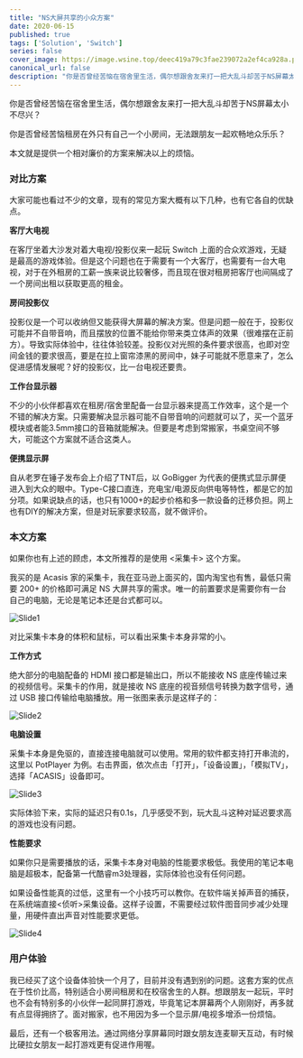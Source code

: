 ```yaml
---
title: "NS大屏共享的小众方案"
date: 2020-06-15
published: true
tags: ['Solution', 'Switch']
series: false
cover_image: https://image.wsine.top/deec419a79c3fae239072a2ef4ca928a.png
canonical_url: false
description: "你是否曾经苦恼在宿舍里生活，偶尔想跟舍友来打一把大乱斗却苦于NS屏幕太小不尽兴？"
---
```


你是否曾经苦恼在宿舍里生活，偶尔想跟舍友来打一把大乱斗却苦于NS屏幕太小不尽兴？

你是否曾经苦恼租房在外只有自己一个小房间，无法跟朋友一起欢畅地众乐乐？

本文就是提供一个相对廉价的方案来解决以上的烦恼。

### 对比方案

大家可能也看过不少的文章，现有的常见方案大概有以下几种，也有它各自的优缺点。

**客厅大电视**

在客厅坐着大沙发对着大电视/投影仪来一起玩 Switch 上面的合众欢游戏，无疑是最高的游戏体验。但是这个问题也在于需要有一个大客厅，也需要有一台大电视，对于在外租房的工薪一族来说比较奢侈，而且现在很对租房把客厅也间隔成了一个房间出租以获取更高的租金。

**房间投影仪**

投影仪是一个可以收纳但又能获得大屏幕的解决方案。但是问题一般在于，投影仪可能并不自带音响，而且摆放的位置不能给你带来类立体声的效果（很难摆在正前方）。导致实际体验中，往往体验较差。投影仪对光照的条件要求很高，也即对空间金钱的要求很高，要是在拉上窗帘漆黑的房间中，妹子可能就不愿意来了，怎么促进感情发展呢？好的投影仪，比一台电视还要贵。

**工作台显示器**

不少的小伙伴都喜欢在租房/宿舍里配备一台显示器来提高工作效率，这个是一个不错的解决方案。只需要解决显示器可能不自带音响的问题就可以了，买一个蓝牙模块或者能3.5mm接口的音箱就能解决。但要是考虑到常搬家，书桌空间不够大，可能这个方案就不适合这类人。

**便携显示屏**

自从老罗在锤子发布会上介绍了TNT后，以 GoBigger 为代表的便携式显示屏便进入到大众的眼中。Type-C接口直连，充电宝/电源反向供电等特性，都是它的加分项。如果说缺点的话，也只有1000+的起步价格和多一款设备的迁移负担。网上也有DIY的解决方案，但是对玩家要求较高，就不做评价。

### 本文方案

如果你也有上述的顾虑，本文所推荐的是使用 <采集卡> 这个方案。

我买的是 Acasis 家的采集卡，我在亚马逊上面买的，国内淘宝也有售，最低只需要 200+ 的价格即可满足 NS 大屏共享的需求。唯一的前置要求是需要你有一台自己的电脑，无论是笔记本还是台式都可以。

![Slide1](https://image.wsine.top/640f7b287e0c26c1a60cabdbb9b94398.jpg)

对比采集卡本身的体积和鼠标，可以看出采集卡本身非常的小。

**工作方式**

绝大部分的电脑配备的 HDMI 接口都是输出口，所以不能接收 NS 底座传输过来的视频信号。采集卡的作用，就是接收 NS 底座的视音频信号转换为数字信号，通过 USB 接口传输给电脑播放。用一张图来表示是这样子的：

![Slide2](https://image.wsine.top/920173607cb6084d97dc80d7cdfa8822.png)

**电脑设置**

采集卡本身是免驱的，直接连接电脑就可以使用。常用的软件都支持打开串流的，这里以 PotPlayer 为例。右击界面，依次点击「打开」，「设备设置」，「模拟TV」，选择「ACASIS」设备即可。

![Slide3](https://image.wsine.top/4874740a0d7232ac2946e6a9e216d2da.PNG)

实际体验下来，实际的延迟只有0.1s，几乎感受不到，玩大乱斗这种对延迟要求高的游戏也没有问题。

**性能要求**

如果你只是需要播放的话，采集卡本身对电脑的性能要求极低。我使用的笔记本电脑是超极本，配备第一代酷睿m3处理器，实际体验也没有任何问题。

如果设备性能真的过低，这里有一个小技巧可以教你。在软件端关掉声音的捕获，在系统端直接<侦听>采集设备。这样子设置，不需要经过软件图音同步减少处理量，用硬件直出声音对性能要求更低。

![Slide4](https://image.wsine.top/6f784cf5f9f82aded688ddd7e2215414.PNG)

### 用户体验

我已经买了这个设备体验快一个月了，目前并没有遇到别的问题。这套方案的优点在于性价比高，特别适合小房间租房和在校宿舍生的人群。想跟朋友一起玩，平时也不会有特别多的小伙伴一起同屏打游戏，毕竟笔记本屏幕两个人刚刚好，再多就有点显得拥挤了。面对搬家，也不用因为多一个显示屏/电视多增添一份烦恼。

最后，还有一个极客用法。通过网络分享屏幕同时跟女朋友连麦聊天互动，有时候比硬拉女朋友一起打游戏更有促进作用喔。
